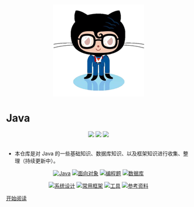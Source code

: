 <div align="center"><img src="../logo.png" width="250px"/></div>



# Java

<div align="center">
<a href="https://github.com/DuHouAn/Java"><img src="https://badgen.net/github/watchers/DuHouAn/Java?icon=github&color=4ab8a1"/></a>
<a href="https://github.com/DuHouAn/Java"><img src="https://badgen.net/github/stars/DuHouAn/Java?icon=github&color=4ab8a1"/></a>
<a href="https://github.com/DuHouAn/Java"><img src="https://badgen.net/github/forks/DuHouAn/Java?icon=github&color=4ab8a1"/></a>
</div><br/>

- 本仓库是对 Java 的一些基础知识、数据库知识、以及框架知识进行收集、整理（持续更新中）。

<p align="center">
    <a href="https://duhouan.github.io/Java/#/?id=%e2%98%95%ef%b8%8f-java"><img src="https://img.shields.io/badge/java-Java-green.svg" alt="Java"/></a>
    <a href="https://duhouan.github.io/Java/#/?id=%f0%9f%91%ab-%e9%9d%a2%e5%90%91%e5%af%b9%e8%b1%a1"><img src="https://img.shields.io/badge/object oriented-面向对象-yellow.svg" alt="面向对象"/></a>
    <a href="https://duhouan.github.io/Java/#/?id=%f0%9f%93%9d-%e7%bc%96%e7%a8%8b%e9%a2%98"><img src="https://img.shields.io/badge/programming-编程题-orange.svg" alt="编程题"/></a>
    <a href="https://duhouan.github.io/Java/#/?id=%f0%9f%92%be-%e6%95%b0%e6%8d%ae%e5%ba%93"><img src="https://img.shields.io/badge/database-数据库-red.svg" alt="数据库"/></a>
</p>
<p align="center">
        <a href="https://duhouan.github.io/Java/#/?id=%f0%9f%8e%93-%e7%b3%bb%e7%bb%9f%e8%ae%be%e8%ae%a1"><img src="https://img.shields.io/badge/system design-系统设计-9cf.svg" alt="系统设计"/></a>
	<a href="https://duhouan.github.io/Java/#/?id=%e2%98%8e%ef%b8%8f-%e5%b8%b8%e7%94%a8%e6%a1%86%e6%9e%b6"><img src="https://img.shields.io/badge/framework-常用框架-lightgrey.svg" alt="常用框架"/></a>
	<a href="https://duhouan.github.io/Java/#/?id=%f0%9f%93%96-%e5%b7%a5%e5%85%b7"><img src="https://img.shields.io/badge/tool-工具-blueviolet.svg" alt="工具"/></a>
	<a href="https://duhouan.github.io/Java/#/?id=%f0%9f%93%9a-%e5%8f%82%e8%80%83%e8%b5%84%e6%96%99"><img src="https://img.shields.io/badge/reference-参考资料-1ce.svg" alt="参考资料"/></a>
</p>

[开始阅读](./README.md)
